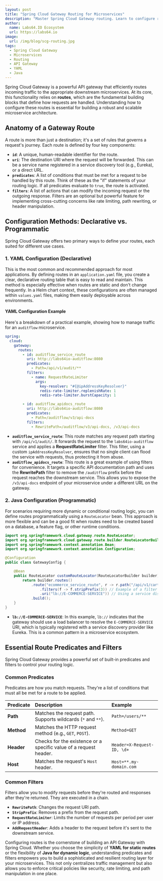 ```yaml
---
layout: post
title: "Spring Cloud Gateway Routing for Microservices"
description: "Master Spring Cloud Gateway routing. Learn to configure routes with predicates and filters to manage traffic to your microservices."
author:
  name: Labs64.IO Ecosystem
  url: https://labs64.io
image:
  url: /img/blog/scg-routing.jpg
tags:
  - Spring Cloud Gateway
  - Microservices
  - Routing
  - API Gateway
  - YAML
  - Java
---
```


Spring Cloud Gateway is a powerful API gateway that efficiently routes incoming traffic to the appropriate downstream microservices. At its core, this functionality relies on **routes**, which are the fundamental building blocks that define how requests are handled. Understanding how to configure these routes is essential for building a robust and scalable microservice architecture.

## Anatomy of a Gateway Route

A route is more than just a destination; it's a set of rules that governs a request's journey. Each route is defined by four key components:

* **`id`**: A unique, human-readable identifier for the route.
* **`uri`**: The destination URI where the request will be forwarded. This can be a service name registered in a service discovery tool (e.g., Eureka), or a direct URL.
* **`predicates`**: A list of conditions that must be met for a request to be handled by this route. Think of these as the "if" statements of your routing logic. If all predicates evaluate to `true`, the route is activated.
* **`filters`**: A list of actions that can modify the incoming request or the outgoing response. Filters are an optional but powerful feature for implementing cross-cutting concerns like rate limiting, path rewriting, or header manipulation.

## Configuration Methods: Declarative vs. Programmatic

Spring Cloud Gateway offers two primary ways to define your routes, each suited for different use cases.

### 1\. YAML Configuration (Declarative)

This is the most common and recommended approach for most applications. By defining routes in an `application.yaml` file, you create a clear, declarative routing table that is easy to read and maintain. This method is especially effective when routes are static and don't change frequently. In a Helm chart context, these configurations are often managed within `values.yaml` files, making them easily deployable across environments.

#### YAML Configuration Example

Here's a breakdown of a practical example, showing how to manage traffic for an `auditflow` microservice.

```yaml
spring:
  cloud:
    gateway:
      routes:
        - id: auditflow_service_route
          uri: http://labs64io-auditflow:8080
          predicates:
            - Path=/api/v1/audit/**
          filters:
            - name: RequestRateLimiter
              args:
                key-resolver: "#{@ipAddressKeyResolver}"
                redis-rate-limiter.replenishRate: 1
                redis-rate-limiter.burstCapacity: 1

        - id: auditflow_apidocs_route
          uri: http://labs64io-auditflow:8080
          predicates:
            - Path=/auditflow/v3/api-docs
          filters:
            - RewritePath=/auditflow/v3/api-docs, /v3/api-docs
```

* **`auditflow_service_route`**: This route matches any request path starting with `/api/v1/audit/`. It forwards the request to the `labs64io-auditflow` service and applies a **RequestRateLimiter** filter. This filter, using a custom `ipAddressKeyResolver`, ensures that no single client can flood the service with requests, thus protecting it from abuse.
* **`auditflow_apidocs_route`**: This route is a great example of using filters for convenience. It targets a specific API documentation path and uses the **RewritePath** filter to remove the `/auditflow` prefix before the request reaches the downstream service. This allows you to expose the `/v3/api-docs` endpoint of your microservice under a different URL on the gateway.

### 2\. Java Configuration (Programmatic)

For scenarios requiring more dynamic or conditional routing logic, you can define routes programmatically using a `RouteLocator` bean. This approach is more flexible and can be a good fit when routes need to be created based on a database, a feature flag, or other runtime conditions.

```java
import org.springframework.cloud.gateway.route.RouteLocator;
import org.springframework.cloud.gateway.route.builder.RouteLocatorBuilder;
import org.springframework.context.annotation.Bean;
import org.springframework.context.annotation.Configuration;

@Configuration
public class GatewayConfig {

    @Bean
    public RouteLocator customRouteLocator(RouteLocatorBuilder builder) {
        return builder.routes()
            .route("ecommerce_service_route", r -> r.path("/api/v1/cart/**")
                .filters(f -> f.stripPrefix(3)) // Example of a filter
                .uri("lb://E-COMMERCE-SERVICE")) // Using a service discovery URI
            .build();
    }
}
```

* **`lb://E-COMMERCE-SERVICE`**: In this example, `lb://` indicates that the gateway should use a load balancer to resolve the `E-COMMERCE-SERVICE` URI, which is typically registered with a service discovery provider like Eureka. This is a common pattern in a microservice ecosystem.

## Essential Route Predicates and Filters

Spring Cloud Gateway provides a powerful set of built-in predicates and filters to control your routing logic.

### Common Predicates

Predicates are how you match requests. They're a list of conditions that must all be met for a route to be applied.

| Predicate | Description | Example |
| :--- | :--- | :--- |
| **Path** | Matches the request path. Supports wildcards (`*` and `**`). | `Path=/users/**` |
| **Method** | Matches the HTTP request method (e.g., `GET`, `POST`). | `Method=GET` |
| **Header** | Checks for the existence or a specific value of a request header. | `Header=X-Request-ID, \d+` |
| **Host** | Matches the request's `Host` header. | `Host=**.my-domain.com` |

### Common Filters

Filters allow you to modify requests before they're routed and responses after they're returned. They are executed in a chain.

* **`RewritePath`**: Changes the request URI path.
* **`StripPrefix`**: Removes a prefix from the request path.
* **`RequestRateLimiter`**: Limits the number of requests per period per user or IP address.
* **`AddRequestHeader`**: Adds a header to the request before it's sent to the downstream service.


Configuring routes is the cornerstone of building an API Gateway with Spring Cloud. Whether you choose the simplicity of **YAML for static routes** or the flexibility of **Java for dynamic logic**, understanding predicates and filters empowers you to build a sophisticated and resilient routing layer for your microservices. This not only centralizes traffic management but also allows you to enforce critical policies like security, rate limiting, and path manipulation in one place.